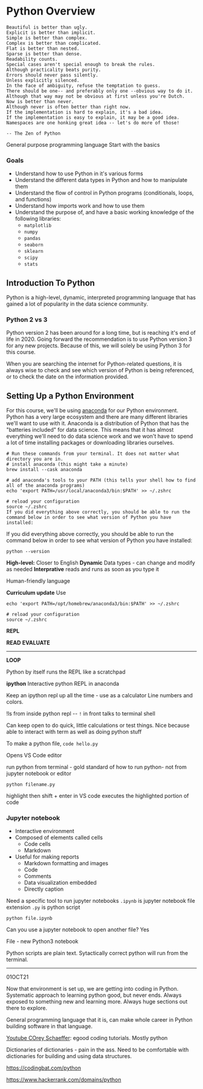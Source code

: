 # Python Overview

    Beautiful is better than ugly.
    Explicit is better than implicit.
    Simple is better than complex.
    Complex is better than complicated.
    Flat is better than nested.
    Sparse is better than dense.
    Readability counts.
    Special cases aren't special enough to break the rules.
    Although practicality beats purity.
    Errors should never pass silently.
    Unless explicitly silenced.
    In the face of ambiguity, refuse the temptation to guess.
    There should be one-- and preferably only one --obvious way to do it.
    Although that way may not be obvious at first unless you're Dutch.
    Now is better than never.
    Although never is often better than right now.
    If the implementation is hard to explain, it's a bad idea.
    If the implementation is easy to explain, it may be a good idea.
    Namespaces are one honking great idea -- let's do more of those!

    -- The Zen of Python

General purpose programming language
Start with the basics

### Goals

- Understand how to use Python in it's various forms
- Understand the different data types in Python and how to manipulate them
- Understand the flow of control in Python programs (conditionals, loops, and functions)
- Understand how imports work and how to use them
- Understand the purpose of, and have a basic working knowledge of the following libraries:
    - `matplotlib`
    - `numpy`
    - `pandas`
    - `seaborn`
    - `sklearn`
    - `scipy`
    - `stats`

## Introduction To Python

Python is a high-level, dynamic, interpreted programming language that has gained a lot of popularity in the data science community.

### Python 2 vs 3

Python version 2 has been around for a long time, but is reaching it's end of life in 2020. Going forward the recommendation is to use Python version 3 for any new projects. Because of this, we will solely be using Python 3 for this course.

When you are searching the internet for Python-related questions, it is always wise to check and see which version of Python is being referenced, or to check the date on the information provided.

## Setting Up a Python Environment

For this course, we'll be using [anaconda](https://www.anaconda.com/) for our Python environment. Python has a very large ecosystem and there are many different libraries we'll want to use with it. Anaconda is a distribution of Python that has the "batteries included" for data science. This means that it has almost everything we'll need to do data science work and we won't have to spend a lot of time installing packages or downloading libraries ourselves.

    # Run these commands from your terminal. It does not matter what directory you are in.
    # install anaconda (this might take a minute)
    brew install --cask anaconda

    # add anaconda's tools to your PATH (this tells your shell how to find all of the anaconda programs)
    echo 'export PATH=/usr/local/anaconda3/bin:$PATH' >> ~/.zshrc

    # reload your configuration
    source ~/.zshrc
    If you did everything above correctly, you should be able to run the command below in order to see what version of Python you have installed:

If you did everything above correctly, you should be able to run the command below in order to see what version of Python you have installed:

    python --version

**High-level:** Closer to English
**Dynamic** Data types - can change and modify as needed
**Interprative** reads and runs as soon as you type it

Human-friendly language

**Curriculum update** Use

    echo 'export PATH=/opt/homebrew/anaconda3/bin:$PATH' >> ~/.zshrc

    # reload your configuration
    source ~/.zshrc

**REPL**

**READ**
**EVALUATE**
****
**LOOP**

Python by itself runs the REPL like a scratchpad

**ipython** Interactive python REPL in anaconda

Keep an ipython repl up all the time - use as a calculator
Line numbers and colors.

!ls from inside python repl -- `!` in front talks to terminal shell

Can keep open to do quick, little calculations or test things. Nice because able to interact with term as well as doing python stuff

To make a python file, `code hello.py`

Opens VS Code editor

run python from terminal - gold standard of how to run python- not from jupyter notebook or editor

`python filename.py`

highlight then shift + enter in VS code executes the highlighted portion of code

### Jupyter notebook

- Interactive environment
- Composed of elements called cells
    - Code cells
    - Markdown 
- Useful for making reports
    - Markdown formatting and images
    - Code
    - Comments
    - Data visualization embedded
    - Directly caption

Need a specific tool to run jupyter notebooks
`.ipynb` is jupyter notebook file extension
`.py` is python script

`python file.ipynb`

Can you use a jupyter notebook to open another file? Yes

File - new Python3 notebook

Python scripts are plain text. Sytactically correct python will run from the terminal. 

---
01OCT21

Now that environment is set up, we are getting into coding in Python.
Systematic approach to learning python good, but never ends. Always exposed to something new and learning more. Always huge sections out there to explore.

General programming language that it is, can make whole career in Python building software in that language.

[Youtube COrey Schaeffer](https://www.youtube.com/c/Coreyms): egood coding tutorials. Mostly python

Dictionaries of dictionaries - pain in the ass. Need to be comfortable with dictionaries for building and using data structures. 

https://codingbat.com/python

https://www.hackerrank.com/domains/python